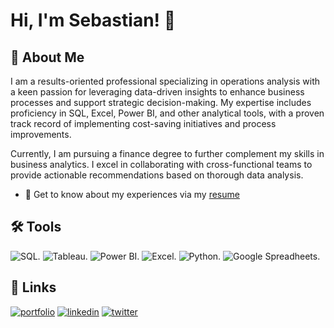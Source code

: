 
# Hi, I'm Sebastian! 👋
## 🚀 About Me
I am a results-oriented professional specializing in operations analysis with a keen passion for leveraging data-driven insights to enhance business processes and support strategic decision-making. My expertise includes proficiency in SQL, Excel, Power BI, and other analytical tools, with a proven track record of implementing cost-saving initiatives and process improvements.

Currently, I am pursuing a finance degree to further complement my skills in business analytics. I excel in collaborating with cross-functional teams to provide actionable recommendations based on thorough data analysis.

- 📄 Get to know about my experiences via my [resume]([https://docs.google.com/document/d/1lf4EkviOahKvSlVgqgvszBEnsb3uDeKHwDJvpN8Akv8/edit](https://docs.google.com/document/d/18InKDwiv3jWze8E4sfDyYUohTpyz1xhkb0I4kC8KSec/edit?usp=sharing))



## 🛠 Tools
![SQL.](https://img.shields.io/badge/MySQL-005C84?style=for-the-badge&logo=mysql&logoColor=white) ![Tableau.](https://img.shields.io/badge/Tableau-E97627?style=for-the-badge&logo=Tableau&logoColor=white) ![Power BI.](https://img.shields.io/badge/PowerBI-F2C811?style=for-the-badge&logo=Power%20BI&logoColor=white) ![Excel.](https://img.shields.io/badge/Microsoft_Excel-217346?style=for-the-badge&logo=microsoft-excel&logoColor=white) ![Python.](https://img.shields.io/badge/Python-FFD43B?style=for-the-badge&logo=python&logoColor=blue) ![Google Spreadheets.](https://img.shields.io/badge/Google%20Sheets-34A853?style=for-the-badge&logo=google-sheets&logoColor=white)


## 🔗 Links
[![portfolio](https://img.shields.io/badge/my_portfolio-000?style=for-the-badge&logo=ko-fi&logoColor=white)](https://github.com/SebastianRolin/Portfolio)
[![linkedin](https://img.shields.io/badge/linkedin-0A66C2?style=for-the-badge&logo=linkedin&logoColor=white)](https://www.linkedin.com/in/sebastianrolin/)
[![twitter](https://img.shields.io/badge/twitter-1DA1F2?style=for-the-badge&logo=twitter&logoColor=white)](https://x.com/SebastianRolin_)

